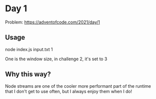 # Day 1

Problem: <https://adventofcode.com/2021/day/1>

## Usage

node index.js input.txt 1

One is the window size, in challenge 2, it's set to 3

## Why this way?

Node streams are one of the cooler more performant part of the runtime that I don't get to use often, but I always enjoy them when I do!
